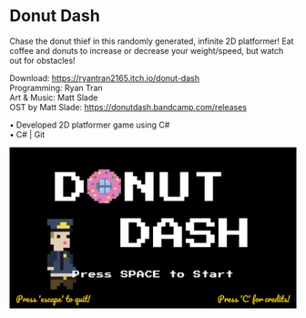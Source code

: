# Donut Dash

Chase the donut thief in this randomly generated, infinite 2D platformer! Eat coffee and donuts to increase or decrease your weight/speed, but watch out for obstacles!

Download: https://ryantran2165.itch.io/donut-dash  
Programming: Ryan Tran  
Art & Music: Matt Slade  
OST by Matt Slade: https://donutdash.bandcamp.com/releases

• Developed 2D platformer game using C#  
• C# | Git

![Image of app](https://raw.githubusercontent.com/ryantran2165/ryantran2165.github.io/source/src/assets/images/donut_dash.jpg)
